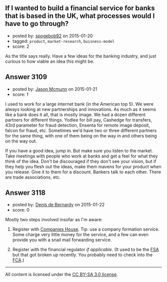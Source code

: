 ## If I wanted to build a financial service for banks that is based in the UK, what processes would I have to go through?

- posted by: [spogebob92](https://stackexchange.com/users/2147747/spogebob92) on 2015-01-20
- tagged: `product`, `market-research`, `buisness-model`
- score: 2

As the title says really. Have a few ideas for the banking industry, and just curious to how viable an idea this might be.


## Answer 3109

- posted by: [Jason Mcmunn](https://stackexchange.com/users/5429346/jason-mcmunn) on 2015-01-21
- score: 1

I used to work for a large internet bank (in the American top 5).  We were always looking at new partnerships and innovations.   As much as it seems like a bank does it all, that is mostly image.  We had a dozen different partners for different things.  Yodlee for bill pay, Cashedge for transfers, 43rd parameter for fraud detection, Ensenta for remote image deposit, falcon for fraud, etc.  Sometimes we'd have two or three different partners for the same thing, with one of them being on the way in and others being on the way out. 

If you have a good idea, jump in.  But make sure you listen to the market.  Take meetings with people who work at banks and get a feel for what they think of the idea.  Don't be discouraged if they don't see your vision, but if they help you flesh out the ideas, make them mavens for your product when you release.  Give it to them for a discount.  Bankers talk to each other.  There are trade associations, etc.



## Answer 3118

- posted by: [Denis de Bernardy](https://stackexchange.com/users/182468/denis-de-bernardy) on 2015-01-22
- score: 0

Mostly two steps involved insofar as I'm aware:

1. Register with [Companies House](https://www.gov.uk/company-registration-filing/starting-company). Tip: use a company formation service. Some charge very little money for the service, and a few can even provide you with a snail mail forwarding service.

2. Register with the financial regulator *if applicable*. (It used to be the [FSA](http://www.fsa.gov.uk) but that got broken up recently. You probably need to check into the [FCA](http://www.fsa.gov.uk/register/home.do).)



---

All content is licensed under the [CC BY-SA 3.0 license](https://creativecommons.org/licenses/by-sa/3.0/).
